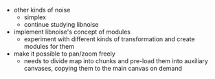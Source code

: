 
- other kinds of noise
  - simplex
  - continue studying libnoise
- implement libnoise's concept of modules
  - experiment with different kinds of transformation and create modules for them
- make it possible to pan/zoom freely
  - needs to divide map into chunks and pre-load them into auxiliary canvases, copying them to the main canvas on demand


